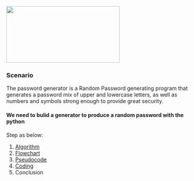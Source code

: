 <img align="centre" width="300" height="150" src="https://1.bp.blogspot.com/-tx7nfp4dVuE/YQAsplWEkxI/AAAAAAAABGE/Jup3qkIiDfg1IMZHxCZpAutoAqPLj6ZOwCLcBGAsYHQ/w1600/Screenshot%2B%2528190%2529%2B%25286%2529.jpg">

### Scenario

The password generator is a Random Password generating program that generates a password mix of upper and lowercase letters, as well as numbers and symbols strong enough to provide great security.

#### We need to bulid a generator to produce a random password with the python

Step as below:
1. [Algorithm](https://github.com/ChengHeo/Python_Project/blob/main/The%20Random%20Password%20Generator/1.0%20Algorithm)
2. [Flowchart](https://github.com/ChengHeo/Python_Project/blob/main/The%20Random%20Password%20Generator/2.0%20Flowchart.pdf)
3. [Pseudocode](https://github.com/ChengHeo/Python_Project/blob/main/The%20Random%20Password%20Generator/3.0%20Pseudocode)
4. [Coding](https://github.com/ChengHeo/Python_Project/blob/main/The%20Random%20Password%20Generator/4.1%20Random_Password_v02.py)
5. Conclusion

